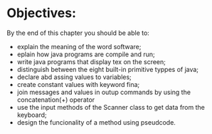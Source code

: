 # Objectives:

By the end of this chapter you should be able to:

- explain the meaning of the word software;
- eplain how java programs are compile and run;
- write java programs that display tex on the screen;
- distinguish between the eight built-in primitive typpes of java;
- declare abd assing values to variables;
- create constant values with keyword fina;
- join messages and values in outup commands by using the concatenation(+)
operator
- use the input methods of the Scanner class to get data from the keyboard;
- design the funcionality of a method using pseudcode.
